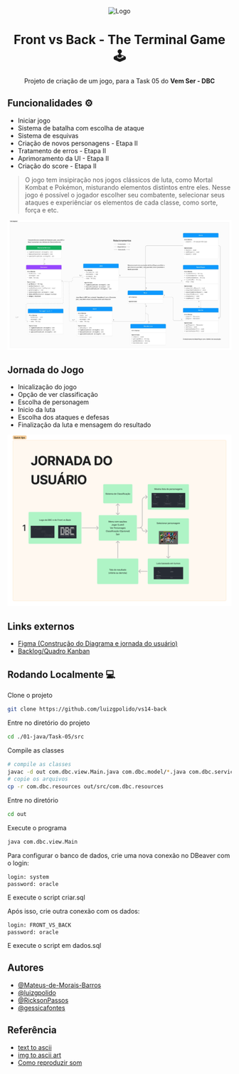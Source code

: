<div align="center">

![Logo](https://vemser.dbccompany.com.br/vemser/captacao-front/static/media/logo-blue.dfa099c315b365b5480c.webp)


# Front vs Back - The Terminal Game 🕹️


Projeto de criação de um jogo, para a Task 05 do **Vem Ser - DBC**
</div>

## Funcionalidades ⚙️

- Iniciar jogo
- Sistema de batalha com escolha de ataque
- Sistema de esquivas
- Criação de novos personagens - Etapa II
- Tratamento de erros - Etapa II
- Aprimoramento da UI - Etapa II
- Criação do score - Etapa II

>O jogo tem insipiração nos jogos clássicos de luta, como Mortal Kombat e Pokémon, misturando elementos distintos entre eles.
> Nesse jogo é possível o jogador escolher seu combatente, selecionar seus ataques e experiênciar os elementos de cada classe, como sorte, força e etc. 

![Diagrama UML](src/resources/diagramauml.jpeg)

## Jornada do Jogo

- Inicalização do jogo
- Opção de ver classificação
- Escolha de personagem
- Inicio da luta
- Escolha dos ataques e defesas
- Finalização da luta e mensagem do resultado

![Jornada Usuario](src/resources/jornadausuario.png)


## Links externos
- [Figma (Construção do Diagrama e jornada do usuário)](https://www.figma.com/board/i6uQXNUFzZTE1JptWybVXd/Task-05---Front-Vs-Back?node-id=11-915&t=Q6HqUJTUV6ztv0Qt-0)
- [Backlog/Quadro Kanban](https://github.com/users/luizgpolido/projects/2/views/1)

## Rodando Localmente 💻

Clone o projeto

```bash
git clone https://github.com/luizgpolido/vs14-back
```

Entre no diretório do projeto

```bash
cd ./01-java/Task-05/src
```

Compile as classes 


```bash
# compile as classes
javac -d out com.dbc.view.Main.java com.dbc.model/*.java com.dbc.service/*.java
# copie os arquivos
cp -r com.dbc.resources out/src/com.dbc.resources
```

Entre no diretório
```bash
cd out
```
Execute o programa 
```bash
java com.dbc.view.Main
```

Para configurar o banco de dados, crie uma nova conexão no DBeaver com o login:
```
login: system
password: oracle
```

E execute o script criar.sql

Após isso, crie outra conexão com os dados:
```
login: FRONT_VS_BACK
password: oracle
```

E execute o script em dados.sql

## Autores

- [@Mateus-de-Morais-Barros](https://github.com/Mateus-de-Morais-Barros)
- [@luizgpolido](https://www.github.com/luizgpolido)
- [@RicksonPassos](https://github.com/RicksonPassos)
- [@gessicafontes](https://github.com/gessicafontes)

## Referência

- [text to ascii](https://patorjk.com/software/taag/)
- [img to ascii art](https://manytools.org/hacker-tools/convert-images-to-ascii-art/go/)
- [Como reproduzir som](https://stackoverflow.com/questions/32347274/how-to-play-record-sound-on-from-a-javax-sound-sampled-line)

